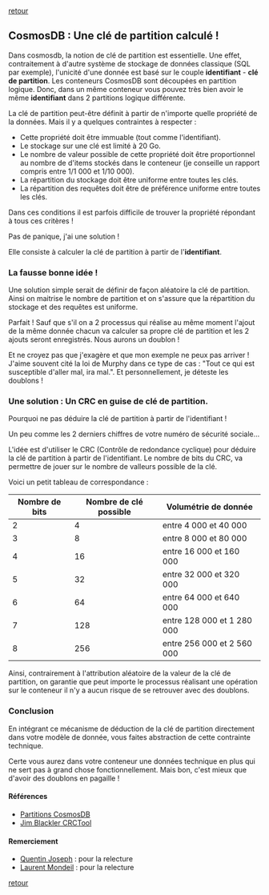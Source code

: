 [retour](../index.md)

## CosmosDB : Une clé de partition calculé !

Dans cosmosdb, la notion de clé de partition est essentielle. Une effet, contraitement à d'autre système de stockage de données classique (SQL par exemple), l'unicité d'une donnée est basé sur le couple **identifiant** - **clé de partition**.
Les conteneurs CosmosDB sont découpées en partition logique. Donc, dans un même conteneur vous pouvez très bien avoir le même **identifiant** dans 2 partitions logique différente.

La clé de partition peut-être définit à partir de n'importe quelle propriété de la données. Mais il y a quelques contraintes à respecter :

- Cette propriété doit être immuable (tout comme l'identifiant).
- Le stockage sur une clé est limité à 20 Go. 
- Le nombre de valeur possible de cette propriété doit être proportionnel au nombre de d'items stockés dans le conteneur (je conseille un rapport compris entre 1/1 000 et 1/10 000).
- La répartition du stockage doit être uniforme entre toutes les clés.
- La répartition des requêtes doit être de préférence uniforme entre toutes les clés.

Dans ces conditions il est parfois difficile de trouver la propriété répondant à tous ces critères !

Pas de panique, j'ai une solution !  

Elle consiste à calculer la clé de partition à partir de l'**identifiant**.

### La fausse bonne idée !

Une solution simple serait de définir de façon aléatoire la clé de partition. Ainsi on maitrise le nombre de partition et on s'assure que la répartition du stockage et des requêtes est uniforme. 

Parfait ! Sauf que s'il on a 2 processus qui réalise au même moment l'ajout de la même donnée chacun va calculer sa propre clé de partition et les 2 ajouts seront enregistrés. Nous aurons un doublon !

Et ne croyez pas que j'exagère et que mon exemple ne peux pas arriver ! J'aime souvent cité la loi de Murphy dans ce type de cas : "Tout ce qui est susceptible d'aller mal, ira mal.". Et personnellement, je déteste les doublons !

### Une solution : Un CRC en guise de clé de partition.

Pourquoi ne pas déduire la clé de partition à partir de l'identifiant ! 

Un peu comme les 2 derniers chiffres de votre numéro de sécurité sociale... 

L'idée est d'utiliser le CRC (Contrôle de redondance cyclique) pour déduire la clé de partition à partir de l'identifiant. Le nombre de bits du CRC, va permettre de jouer sur le nombre de valleurs possible de la clé.

Voici un petit tableau de correspondance :

| Nombre de bits | Nombre de clé possible | Volumétrie de donnée |
|-|-|-|
| 2 | 4 | entre 4 000 et 40 000 |
| 3 | 8 | entre 8 000 et 80 000 |
| 4 | 16 | entre 16 000 et 160 000 |
| 5 | 32 | entre 32 000 et 320 000 |
| 6 | 64 | entre 64 000 et 640 000 |
| 7 | 128 | entre 128 000 et 1 280 000 |
| 8 | 256 | entre 256 000 et 2 560 000 |

Ainsi, contrairement à l'attribution aléatoire de la valeur de la clé de partition, on garantie que peut importe le processus réalisant une opération sur le conteneur il n'y a aucun risque de se retrouver avec des doublons.

### Conclusion

En intégrant ce mécanisme de déduction de la clé de partition directement dans votre modèle de donnée, vous faites abstraction de cette contrainte technique.

Certe vous aurez dans votre conteneur une données technique en plus qui ne sert pas à grand chose fonctionnellement. Mais bon, c'est mieux que d'avoir des doublons en pagaille !

#### Références

- [Partitions CosmosDB](https://docs.microsoft.com/fr-fr/azure/cosmos-db/partitioning-overview#choose-partitionkey)
- [Jim Blackler CRCTool](http://svn.jimblackler.net/jimblackler/trunk/Visual%20Studio%202005/Projects/PersistentObjects/CRCTool.cs)
  
#### Remerciement

- [Quentin Joseph](https://www.linkedin.com/in/quentin-joseph-a4962b87/) : pour la relecture
- [Laurent Mondeil](https://www.linkedin.com/in/laurent-mondeil-0a87a743/) : pour la relecture

[retour](../index.md)